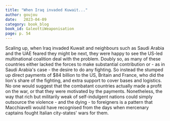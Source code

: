 ```yaml
---
title: "When Iraq invaded Kuwait..."
author: goujou
date:   2023-04-09
category: book_blog
book_id: GaleottiWeaponisation
page: p. 54
---
```

Scaling up, when Iraq invaded Kuwait and neighbours such as Saudi Arabia and the UAE feared they might be next, they were happy to see the US-led multinational coalition deal with the problem. Doubly so, as many of these countries either lacked the forces to make substantial contribution or - as in Saudi Arabia's case - the desire to do any fighting. So instead the stumped up direct payments of $84 billion to the US, Britain and France, who did the lion's share of the fighting, and extra support to cover bases and logistics. No one would suggest that the combatant countries actually made a profit on the war, or that they were motivated by the payments. Nonetheless, the way that rich but militarily weak of self-indulgent nations could simply outsource the violence - and the dying - to foreigners is a pattern that Macchiavelli would have recognised from the days when mercenary captains fought Italian city-states' wars for them.
